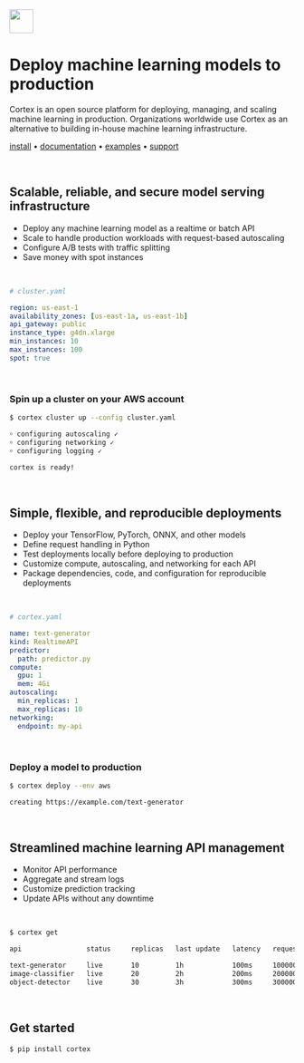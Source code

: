 <!-- Delete on release branches -->
<img src='https://s3-us-west-2.amazonaws.com/cortex-public/logo.png' height='42'>

<br>

# Deploy machine learning models to production

Cortex is an open source platform for deploying, managing, and scaling machine learning in production. Organizations worldwide use Cortex as an alternative to building in-house machine learning infrastructure.

<!-- Delete on release branches -->
<!-- CORTEX_VERSION_README_MINOR -->

[install](https://docs.cortex.dev/install) • [documentation](https://docs.cortex.dev) • [examples](https://github.com/cortexlabs/cortex/tree/0.21/examples) • [support](https://gitter.im/cortexlabs/cortex)

<br>

## Scalable, reliable, and secure model serving infrastructure

* Deploy any machine learning model as a realtime or batch API
* Scale to handle production workloads with request-based autoscaling
* Configure A/B tests with traffic splitting
* Save money with spot instances

<br>

```yaml
# cluster.yaml

region: us-east-1
availability_zones: [us-east-1a, us-east-1b]
api_gateway: public
instance_type: g4dn.xlarge
min_instances: 10
max_instances: 100
spot: true
```

<br>

### Spin up a cluster on your AWS account

```bash
$ cortex cluster up --config cluster.yaml

￮ configuring autoscaling ✓
￮ configuring networking ✓
￮ configuring logging ✓

cortex is ready!
```

<br>

## Simple, flexible, and reproducible deployments

* Deploy your TensorFlow, PyTorch, ONNX, and other models
* Define request handling in Python
* Test deployments locally before deploying to production
* Customize compute, autoscaling, and networking for each API
* Package dependencies, code, and configuration for reproducible deployments

<br>

```yaml
# cortex.yaml

name: text-generator
kind: RealtimeAPI
predictor:
  path: predictor.py
compute:
  gpu: 1
  mem: 4Gi
autoscaling:
  min_replicas: 1
  max_replicas: 10
networking:
  endpoint: my-api
```

<br>

### Deploy a model to production

```bash
$ cortex deploy --env aws

creating https://example.com/text-generator
```

<br>

## Streamlined machine learning API management

* Monitor API performance
* Aggregate and stream logs
* Customize prediction tracking
* Update APIs without any downtime

<br>

```bash
$ cortex get

api                status     replicas   last update   latency   requests

text-generator     live       10         1h            100ms     100000
image-classifier   live       20         2h            200ms     2000000
object-detector    live       30         3h            300ms     30000000
```

<br>

## Get started

```bash
$ pip install cortex
```
